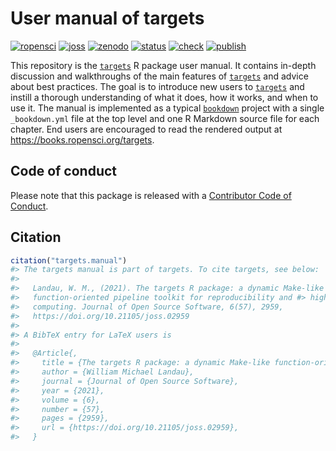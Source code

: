 # User manual of targets
 
[![ropensci](https://badges.ropensci.org/401_status.svg)](https://github.com/ropensci/software-review/issues/401)
[![joss](https://joss.theoj.org/papers/10.21105/joss.02959/status.svg)](https://doi.org/10.21105/joss.02959)
[![zenodo](https://zenodo.org/badge/273058618.svg)](https://zenodo.org/badge/latestdoi/273058618)
[![status](https://www.repostatus.org/badges/latest/active.svg)](https://www.repostatus.org/#active)
[![check](https://github.com/ropensci-books/targets/workflows/check/badge.svg)](https://github.com/ropensci-books/targets/actions?query=workflow%3Acheck)
[![publish](https://github.com/ropensci-books/targets/workflows/publish/badge.svg)](https://github.com/ropensci-books/targets/actions?query=workflow%3Apublish)

This repository is the [`targets`](https://github.com/ropensci/targets) R package user manual. It contains in-depth discussion and walkthroughs of the main features of [`targets`](https://github.com/ropensci/targets) and advice about best practices. The goal is to introduce new users to [`targets`](https://github.com/ropensci/targets) and instill a thorough understanding of what it does, how it works, and when to use it. The manual is implemented as a typical [`bookdown`](https://github.com/rstudio/bookdown) project with a single `_bookdown.yml` file at the top level and one R Markdown source file for each chapter. End users are encouraged to read the rendered output at <https://books.ropensci.org/targets>.

## Code of conduct

Please note that this package is released with a [Contributor Code of Conduct](https://ropensci.org/code-of-conduct/).

## Citation

```r
citation("targets.manual")
#> The targets manual is part of targets. To cite targets, see below:
#> 
#>   Landau, W. M., (2021). The targets R package: a dynamic Make-like
#>   function-oriented pipeline toolkit for reproducibility and #> high-performance
#>   computing. Journal of Open Source Software, 6(57), 2959,
#>   https://doi.org/10.21105/joss.02959
#> 
#> A BibTeX entry for LaTeX users is
#> 
#>   @Article{,
#>     title = {The targets R package: a dynamic Make-like function-oriented #> pipeline toolkit for reproducibility and high-performance computing},
#>     author = {William Michael Landau},
#>     journal = {Journal of Open Source Software},
#>     year = {2021},
#>     volume = {6},
#>     number = {57},
#>     pages = {2959},
#>     url = {https://doi.org/10.21105/joss.02959},
#>   }
```

